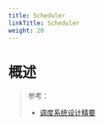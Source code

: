 ```yaml
---
title: Scheduler
linkTitle: Scheduler
weight: 20
---
```


# 概述

> 参考：
>
> - [调度系统设计精要](https://draveness.me/system-design-scheduler/)
